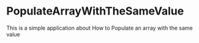 # PopulateArrayWithTheSameValue

This is a simple application about How to Populate an array with the same value
